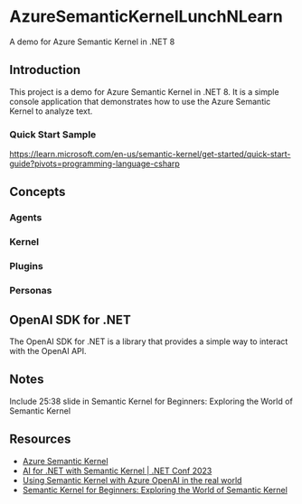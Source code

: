 # AzureSemanticKernelLunchNLearn

A demo for Azure Semantic Kernel in .NET 8

## Introduction

This project is a demo for Azure Semantic Kernel in .NET 8. It is a simple console application that demonstrates how to use the Azure Semantic Kernel to analyze text.

### Quick Start Sample

https://learn.microsoft.com/en-us/semantic-kernel/get-started/quick-start-guide?pivots=programming-language-csharp

## Concepts

### Agents

### Kernel

### Plugins

### Personas

## OpenAI SDK for .NET

The OpenAI SDK for .NET is a library that provides a simple way to interact with the OpenAI API.

## Notes

Include 25:38 slide in Semantic Kernel for Beginners: Exploring the World of Semantic Kernel

## Resources

- [Azure Semantic Kernel](https://learn.microsoft.com/en-us/semantic-kernel/overview/)
- [AI for .NET with Semantic Kernel | .NET Conf 2023](https://www.youtube.com/watch?v=Bnszrmve5tg)
- [Using Semantic Kernel with Azure OpenAI in the real world](https://www.youtube.com/watch?v=-DSNHY_J0Wg)
- [Semantic Kernel for Beginners: Exploring the World of Semantic Kernel](https://www.youtube.com/watch?v=ku3jEkjC09A)